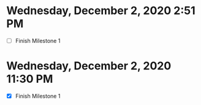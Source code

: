 # Wednesday, December 2, 2020 2:51 PM
- [ ] Finish Milestone 1
# Wednesday, December 2, 2020 11:30 PM
- [x] Finish Milestone 1
